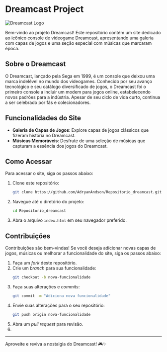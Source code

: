 

# Dreamcast Project

![Dreamcast Logo](https://i.pinimg.com/originals/8d/54/fd/8d54fdb562eee9db7d6643adcdc9c8fb.gif)

Bem-vindo ao projeto Dreamcast! Este repositório contém um site dedicado ao icônico console de videogame Dreamcast, apresentando uma galeria com capas de jogos e uma seção especial com músicas que marcaram época.

## Sobre o Dreamcast

O Dreamcast, lançado pela Sega em 1999, é um console que deixou uma marca indelével no mundo dos videogames. Conhecido por seu avanço tecnológico e seu catálogo diversificado de jogos, o Dreamcast foi o primeiro console a incluir um modem para jogos online, estabelecendo novos padrões para a indústria. Apesar de seu ciclo de vida curto, continua a ser celebrado por fãs e colecionadores.

## Funcionalidades do Site

- **Galeria de Capas de Jogos**: Explore capas de jogos clássicos que fizeram história no Dreamcast.
- **Músicas Memoráveis**: Desfrute de uma seleção de músicas que capturam a essência dos jogos do Dreamcast.

## Como Acessar

Para acessar o site, siga os passos abaixo:
1. Clone este repositório:
   ```bash
   git clone https://github.com/AdryanAndson/Repositorio_dreamcast.git
   ```
2. Navegue até o diretório do projeto:
   ```bash
   cd Repositorio_dreamcast
   ```
3. Abra o arquivo `index.html` em seu navegador preferido.

## Contribuições

Contribuições são bem-vindas! Se você deseja adicionar novas capas de jogos, músicas ou melhorar a funcionalidade do site, siga os passos abaixo:
1. Faça um _fork_ deste repositório.
2. Crie um _branch_ para sua funcionalidade:
   ```bash
   git checkout -b nova-funcionalidade
   ```
3. Faça suas alterações e _commits_:
   ```bash
   git commit -m "Adiciona nova funcionalidade"
   ```
4. Envie suas alterações para o seu repositório:
   ```bash
   git push origin nova-funcionalidade
   ```
5. Abra um _pull request_ para revisão.
6. 
---

Aproveite e reviva a nostalgia do Dreamcast! 🎮✨
